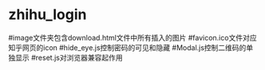 # zhihu_login
#image文件夹包含download.html文件中所有插入的图片
#favicon.ico文件对应知乎网页的icon
#hide_eye.js控制密码的可见和隐藏
#Modal.js控制二维码的单独显示
#reset.js对浏览器兼容起作用
